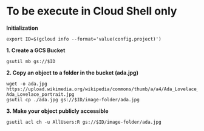 # **To be execute in Cloud Shell only**

**Initialization**

    export ID=$(gcloud info --format='value(config.project)')

**1. Create a GCS Bucket**

    gsutil mb gs://$ID

**2. Copy an object to a folder in the bucket (ada.jpg)**

    wget -o ada.jpg https://upload.wikimedia.org/wikipedia/commons/thumb/a/a4/Ada_Lovelace_portrait.jpg/800px-Ada_Lovelace_portrait.jpg
    gsutil cp ./ada.jpg gs://$ID/image-folder/ada.jpg

**3. Make your object publicly accessible**

    gsutil acl ch -u AllUsers:R gs://$ID/image-folder/ada.jpg